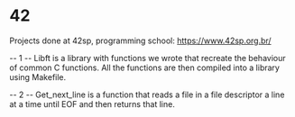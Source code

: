# 42
Projects done at 42sp, programming school: https://www.42sp.org.br/

-- 1 --
Libft is a library with functions we wrote that recreate the behaviour of common C functions.
All the functions are then compiled into a library using Makefile.

-- 2 --
Get_next_line is a function that reads a file in a file descriptor a line at a time until EOF and then returns that line.


